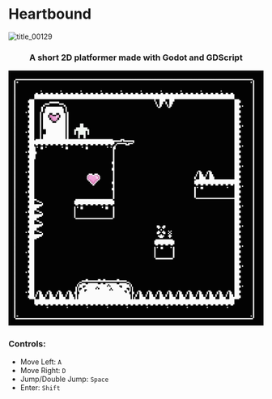 # Heartbound


![title_00129](https://github.com/mfsami/Heartbound/assets/114272596/de4959c8-c7d8-4f07-9f0c-8af0f8cd7d77)

<h3 align="center">
  A short 2D platformer made with Godot and GDScript
</h3>

<p align="center">
  <img src="GIF.gif" alt="My Cool GIF">
</p>



  
### Controls:
- Move Left: `A`
- Move Right: `D`
- Jump/Double Jump: `Space`
- Enter: `Shift`



